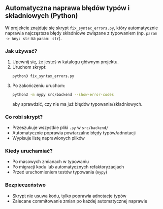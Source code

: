 ## Automatyczna naprawa błędów typów i składniowych (Python)

W projekcie znajduje się skrypt `fix_syntax_errors.py`, który automatycznie naprawia najczęstsze błędy składniowe związane z typowaniem (np. `param -> Any: str` na `param: str`).

### Jak używać?

1. Upewnij się, że jesteś w katalogu głównym projektu.
2. Uruchom skrypt:
   ```bash
   python3 fix_syntax_errors.py
   ```
3. Po zakończeniu uruchom:
   ```bash
   python3 -m mypy src/backend --show-error-codes
   ```
   aby sprawdzić, czy nie ma już błędów typowania/składniowych.

### Co robi skrypt?
- Przeszukuje wszystkie pliki `.py` w `src/backend/`
- Automatycznie poprawia powtarzalne błędy typów/adnotacji
- Wypisuje listę naprawionych plików

### Kiedy uruchamiać?
- Po masowych zmianach w typowaniu
- Po migracji kodu lub automatycznych refaktoryzacjach
- Przed uruchomieniem testów typowania (`mypy`)

### Bezpieczeństwo
- Skrypt nie usuwa kodu, tylko poprawia adnotacje typów
- Zalecane commitowanie zmian po każdej automatycznej naprawie 